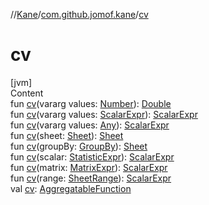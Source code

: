 //[Kane](../index.md)/[com.github.jomof.kane](index.md)/[cv](cv.md)



# cv  
[jvm]  
Content  
fun [cv](cv.md)(vararg values: [Number](https://kotlinlang.org/api/latest/jvm/stdlib/kotlin/-number/index.html)): [Double](https://kotlinlang.org/api/latest/jvm/stdlib/kotlin/-double/index.html)  
fun [cv](cv.md)(vararg values: [ScalarExpr](-scalar-expr/index.md)): [ScalarExpr](-scalar-expr/index.md)  
fun [cv](cv.md)(vararg values: [Any](https://kotlinlang.org/api/latest/jvm/stdlib/kotlin/-any/index.html)): [ScalarExpr](-scalar-expr/index.md)  
fun [cv](cv.md)(sheet: [Sheet](../com.github.jomof.kane.impl.sheet/-sheet/index.md)): [Sheet](../com.github.jomof.kane.impl.sheet/-sheet/index.md)  
fun [cv](cv.md)(groupBy: [GroupBy](../com.github.jomof.kane.impl.sheet/-group-by/index.md)): [Sheet](../com.github.jomof.kane.impl.sheet/-sheet/index.md)  
fun [cv](cv.md)(scalar: [StatisticExpr](-statistic-expr/index.md)): [ScalarExpr](-scalar-expr/index.md)  
fun [cv](cv.md)(matrix: [MatrixExpr](-matrix-expr/index.md)): [ScalarExpr](-scalar-expr/index.md)  
fun [cv](cv.md)(range: [SheetRange](../com.github.jomof.kane.impl.sheet/-sheet-range/index.md)): [ScalarExpr](-scalar-expr/index.md)  
val [cv](cv.md): [AggregatableFunction](../com.github.jomof.kane.impl.functions/-aggregatable-function/index.md)  



